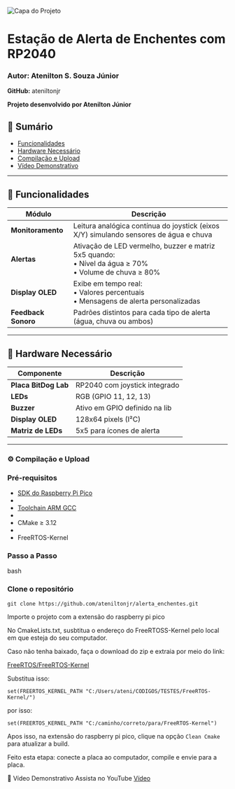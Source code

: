 ![Capa do Projeto](https://github.com/user-attachments/assets/f2a5c9b8-6208-4723-8f46-1d74be421827)
# Estação de Alerta de Enchentes com RP2040

### **Autor:** Atenilton S. Souza Júnior

**GitHub:** ateniltonjr

**Projeto desenvolvido por Atenilton Júnior**  

## 📌 Sumário
- [Funcionalidades](#-funcionalidades)
- [Hardware Necessário](#-hardware-necessário)
- [Compilação e Upload](#-compilação-e-upload)
- [Vídeo Demonstrativo](#-vídeo-demonstrativo)

---

## 🚀 Funcionalidades
| Módulo | Descrição |
|--------|-----------|
| **Monitoramento** | Leitura analógica contínua do joystick (eixos X/Y) simulando sensores de água e chuva |
| **Alertas** | Ativação de LED vermelho, buzzer e matriz 5x5 quando:<br>• Nível da água ≥ 70%<br>• Volume de chuva ≥ 80% |
| **Display OLED** | Exibe em tempo real:<br>• Valores percentuais<br>• Mensagens de alerta personalizadas |
| **Feedback Sonoro** | Padrões distintos para cada tipo de alerta (água, chuva ou ambos) |

---

## 🔧 Hardware Necessário
| Componente | Descrição |
|------------|-----------|
| **Placa BitDog Lab** | RP2040 com joystick integrado |
| **LEDs** | RGB (GPIO 11, 12, 13) |
| **Buzzer** | Ativo em GPIO definido na lib |
| **Display OLED** | 128x64 pixels (I²C) |
| **Matriz de LEDs** | 5x5 para ícones de alerta |

---

### ⚙️ Compilação e Upload
### Pré-requisitos
- [SDK do Raspberry Pi Pico](https://github.com/raspberrypi/pico-sdk)
- 
- [Toolchain ARM GCC](https://developer.arm.com/tools-and-software/open-source-software/developer-tools/gnu-toolchain/gnu-rm)
- 
- CMake ≥ 3.12
- 
- FreeRTOS-Kernel

### Passo a Passo

bash

### Clone o repositório

```git clone https://github.com/ateniltonjr/alerta_enchentes.git```

Importe o projeto com a extensão do raspberry pi pico

No CmakeLists.txt, susbtitua o endereço do FreeRTOSS-Kernel pelo local em que esteja do seu computador.

Caso não tenha baixado, faça o download do zip e extraia por meio do link:

[FreeRTOS/FreeRTOS-Kernel](https://github.com/FreeRTOS/FreeRTOS-Kernel.git)

Substitua isso:

```set(FREERTOS_KERNEL_PATH "C:/Users/ateni/CODIGOS/TESTES/FreeRTOS-Kernel/")```

por isso:

```set(FREERTOS_KERNEL_PATH "C:/caminho/correto/para/FreeRTOS-Kernel")```

Apos isso, na extensão do raspberry pi pico, clique na opção ```Clean Cmake``` para atualizar a build.

Feito esta etapa: conecte a placa ao computador, compile e envie para a placa.

🎥 Vídeo Demonstrativo
Assista no YouTube
[Vídeo](https://www.youtube.com/watch?v=K96oKxeMri0)
